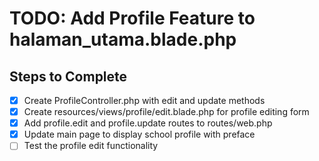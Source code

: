 # TODO: Add Profile Feature to halaman_utama.blade.php

## Steps to Complete
- [x] Create ProfileController.php with edit and update methods
- [x] Create resources/views/profile/edit.blade.php for profile editing form
- [x] Add profile.edit and profile.update routes to routes/web.php
- [x] Update main page to display school profile with preface
- [ ] Test the profile edit functionality
